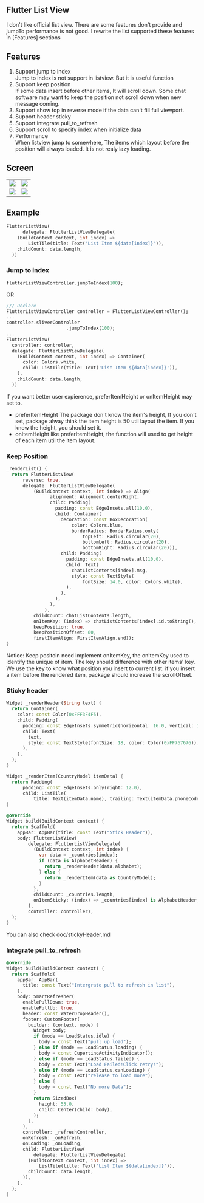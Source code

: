 ## Flutter List View

I don't like official list view. There are some features don't provide and jumpTo performance is not good. I rewrite the list supported these features in [Features] sections

## Features

1. Support jump to index  
   Jump to index is not support in listview. But it is useful function 
2. Support keep position  
   If some data insert before other items, It will scroll down. Some chat software may want to keep the position not scroll down when new message coming.
3. Support show top in reverse mode if the data can't fill full viewport.
4. Support header sticky
5. Support integrate pull_to_refresh
6. Support scroll to specify index when initialize data
7. Performance  
   When listview jump to somewhere, The items which layout before the position will always loaded. It is not realy lazy loading.

## Screen
|  |  |
| :-----:| :----: |
| ![](screen/jump.gif) | ![](screen/stickyHeader.gif) |
| ![](screen/chat.gif) | ![](screen/pullToRefresh.gif) |

## Example
```dart
FlutterListView(
      delegate: FlutterListViewDelegate(
    (BuildContext context, int index) =>
        ListTile(title: Text('List Item ${data[index]}')),
    childCount: data.length,
  ))
```
### Jump to index
```dart
flutterListViewController.jumpToIndex(100);
```
OR
```dart
/// Declare
FlutterListViewController controller = FlutterListViewController();
...
controller.sliverController
                      .jumpToIndex(100);
...
FlutterListView(
  controller: controller,
  delegate: FlutterListViewDelegate(
    (BuildContext context, int index) => Container(
      color: Colors.white,
      child: ListTile(title: Text('List Item ${data[index]}')),
    ),
    childCount: data.length,
  ))
```

If you want better user expierence, preferItemHeight or onItemHeight may set to.
- preferItemHeight 
The package don't know the item's height, If you don't set, package alway think the item height is 50 util layout the item. If you know the height, you should set it.  
- onItemHeight
like preferItemHeight, the function will used to get height of each item util the item layout.
### Keep Position
```dart
_renderList() {
  return FlutterListView(
      reverse: true,
      delegate: FlutterListViewDelegate(
          (BuildContext context, int index) => Align(
                alignment: Alignment.centerRight,
                child: Padding(
                  padding: const EdgeInsets.all(10.0),
                  child: Container(
                    decoration: const BoxDecoration(
                        color: Colors.blue,
                        borderRadius: BorderRadius.only(
                            topLeft: Radius.circular(20),
                            bottomLeft: Radius.circular(20),
                            bottomRight: Radius.circular(20))),
                    child: Padding(
                      padding: const EdgeInsets.all(10.0),
                      child: Text(
                        chatListContents[index].msg,
                        style: const TextStyle(
                            fontSize: 14.0, color: Colors.white),
                      ),
                    ),
                  ),
                ),
              ),
          childCount: chatListContents.length,
          onItemKey: (index) => chatListContents[index].id.toString(),
          keepPosition: true,
          keepPositionOffset: 80,
          firstItemAlign: FirstItemAlign.end));
}
```

Notice: Keep positoin need implement onItemKey, the onItemKey used to identify the unique of item. The key should difference with other items' key.
We use the key to know what position you insert to current list. if you insert a item before the rendered item, package should increase the scrollOffset.

### Sticky header
```dart
Widget _renderHeader(String text) {
  return Container(
    color: const Color(0xFFF3F4F5),
    child: Padding(
      padding: const EdgeInsets.symmetric(horizontal: 16.0, vertical: 12.0),
      child: Text(
        text,
        style: const TextStyle(fontSize: 18, color: Color(0xFF767676)),
      ),
    ),
  );
}

Widget _renderItem(CountryModel itemData) {
  return Padding(
      padding: const EdgeInsets.only(right: 12.0),
      child: ListTile(
          title: Text(itemData.name), trailing: Text(itemData.phoneCode)));
}

@override
Widget build(BuildContext context) {
  return Scaffold(
    appBar: AppBar(title: const Text("Stick Header")),
    body: FlutterListView(
        delegate: FlutterListViewDelegate(
          (BuildContext context, int index) {
            var data = _countries[index];
            if (data is AlphabetHeader) {
              return _renderHeader(data.alphabet);
            } else {
              return _renderItem(data as CountryModel);
            }
          },
          childCount: _countries.length,
          onItemSticky: (index) => _countries[index] is AlphabetHeader,
        ),
        controller: controller),
  );
}

```
You can also check doc/stickyHeader.md

### Integrate pull_to_refresh
```dart
@override
Widget build(BuildContext context) {
  return Scaffold(
    appBar: AppBar(
      title: const Text("Intergrate pull to refresh in list"),
    ),
    body: SmartRefresher(
      enablePullDown: true,
      enablePullUp: true,
      header: const WaterDropHeader(),
      footer: CustomFooter(
        builder: (context, mode) {
          Widget body;
          if (mode == LoadStatus.idle) {
            body = const Text("pull up load");
          } else if (mode == LoadStatus.loading) {
            body = const CupertinoActivityIndicator();
          } else if (mode == LoadStatus.failed) {
            body = const Text("Load Failed!Click retry!");
          } else if (mode == LoadStatus.canLoading) {
            body = const Text("release to load more");
          } else {
            body = const Text("No more Data");
          }
          return SizedBox(
            height: 55.0,
            child: Center(child: body),
          );
        },
      ),
      controller: _refreshController,
      onRefresh: _onRefresh,
      onLoading: _onLoading,
      child: FlutterListView(
          delegate: FlutterListViewDelegate(
        (BuildContext context, int index) =>
            ListTile(title: Text('List Item ${data[index]}')),
        childCount: data.length,
      )),
    ),
  );
}
```